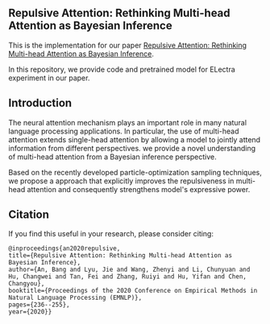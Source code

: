 ## Repulsive Attention: Rethinking Multi-head Attention as Bayesian Inference
This is the implementation for our paper [Repulsive Attention: 
Rethinking Multi-head Attention as Bayesian Inference](https://www.aclweb.org/anthology/2020.emnlp-main.17.pdf).

In this repository, we provide code and pretrained model for ELectra experiment in our paper.



## Introduction

The neural attention mechanism plays an important role in many natural
language processing applications. In particular, the use of multi-head 
attention extends single-head attention by allowing a model to jointly
attend information from different perspectives. 
we provide a novel understanding of multi-head attention from a Bayesian inference perspective. 

Based on the recently developed particle-optimization sampling techniques,
we propose a approach that explicitly improves the repulsiveness
in multi-head attention and consequently strengthens model's expressive power.

## Citation
If you find this useful in your research, please consider citing:

    @inproceedings{an2020repulsive,
    title={Repulsive Attention: Rethinking Multi-head Attention as Bayesian Inference},
    author={An, Bang and Lyu, Jie and Wang, Zhenyi and Li, Chunyuan and Hu, Changwei and Tan, Fei and Zhang, Ruiyi and Hu, Yifan and Chen, Changyou},
    booktitle={Proceedings of the 2020 Conference on Empirical Methods in Natural Language Processing (EMNLP)},
    pages={236--255},
    year={2020}}
